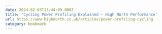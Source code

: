 ```yaml
---
date: 2024-02-03T13:44:09.000Z
title: 'Cycling Power Profiling Explained — High North Performance'
url: https://www.highnorth.co.uk/articles/power-profiling-cycling
category: bookmark
---
```

